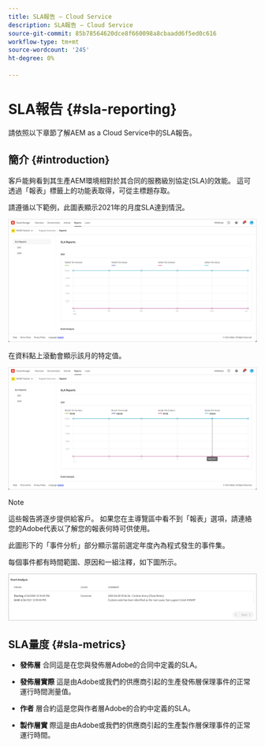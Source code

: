 ```yaml
---
title: SLA報告 — Cloud Service
description: SLA報告 — Cloud Service
source-git-commit: 85b78564620dce8f660098a8cbaadd6f5ed0c616
workflow-type: tm+mt
source-wordcount: '245'
ht-degree: 0%

---
```


# SLA報告 {#sla-reporting}

請依照以下章節了解AEM as a Cloud Service中的SLA報告。

## 簡介 {#introduction}

客戶能夠看到其生產AEM環境相對於其合同的服務級別協定(SLA)的效能。 這可透過「報表」標籤上的功能表取得，可從主標題存取。

請遵循以下範例，此圖表顯示2021年的月度SLA達到情況。

![](assets/sla-reporting-1.png)


在資料點上滾動會顯示該月的特定值。

![](assets/sla-reporting-b.png)

>[!NOTE]
>這些報告將逐步提供給客戶。 如果您在主導覽區中看不到「報表」選項，請連絡您的Adobe代表以了解您的報表何時可供使用。

此圖形下的「事件分析」部分顯示當前選定年度內為程式發生的事件集。

每個事件都有時間範圍、原因和一組注釋，如下圖所示。

![](assets/sla-reporting-c.png)


## SLA量度 {#sla-metrics}

* **發佈層**
合同這是在您與發佈層Adobe的合同中定義的SLA。

* **發佈層實際**
這是由Adobe或我們的供應商引起的生產發佈層保理事件的正常運行時間測量值。

* **作者**
層合約這是您與作者層Adobe的合約中定義的SLA。

* **製作層實**
際這是由Adobe或我們的供應商引起的生產製作層保理事件的正常運行時間。

